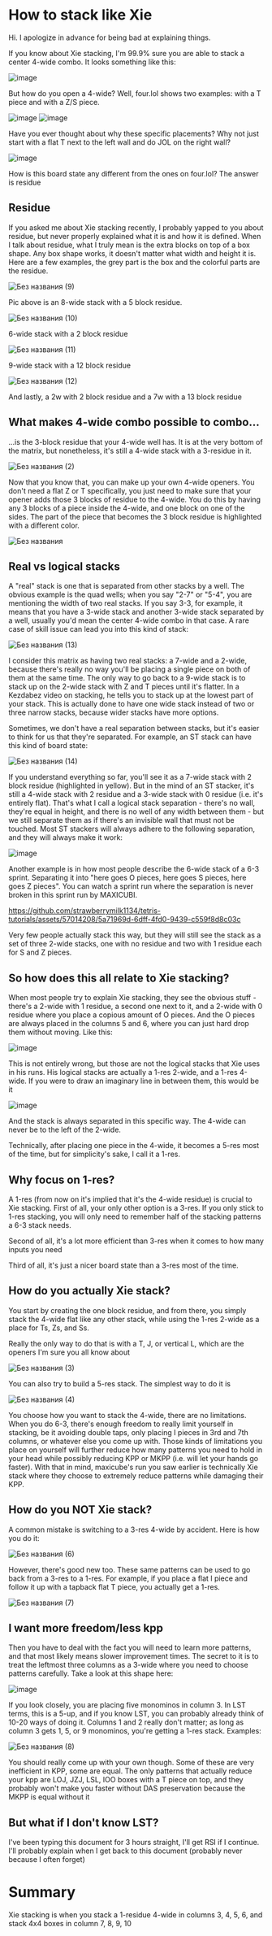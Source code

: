# How to stack like Xie

Hi. I apologize in advance for being bad at explaining things.

If you know about Xie stacking, I'm 99.9% sure you are able to stack a center 4-wide combo. It looks something like this:

![image](https://github.com/strawberrymilk1134/tetris-tutorials/assets/57014208/a2cfe940-7c8e-466b-b7fc-6db45defd23d)

But how do you open a 4-wide? Well, four.lol shows two examples: with a T piece and with a Z/S piece.

![image](https://github.com/strawberrymilk1134/tetris-tutorials/assets/57014208/1601b26b-75bf-412a-a0ba-f174887c8087) ![image](https://github.com/strawberrymilk1134/tetris-tutorials/assets/57014208/3acf7e3c-7828-437e-86b8-aaa9842412df)

Have you ever thought about why these specific placements? Why not just start with a flat T next to the left wall and do JOL on the right wall?

![image](https://github.com/strawberrymilk1134/tetris-tutorials/assets/57014208/d8bc3eec-7a18-46ce-9449-3170d21227ea)

How is this board state any different from the ones on four.lol? The answer is residue

## Residue

If you asked me about Xie stacking recently, I probably yapped to you about residue, but never properly explained what it is and how it is defined. When I talk about residue, what I truly mean is the extra blocks on top of a box shape. Any box shape works,
it doesn't matter what width and height it is. Here are a few examples, the grey part is the box and the colorful parts are the residue.

![Без названия (9)](https://github.com/strawberrymilk1134/tetris-tutorials/assets/57014208/ad58a5a6-516f-4072-9bcc-219644f2b575)

Pic above is an 8-wide stack with a 5 block residue.

![Без названия (10)](https://github.com/strawberrymilk1134/tetris-tutorials/assets/57014208/dbacac25-1432-4a97-bb5b-2fd0c1df2e8e)

6-wide stack with a 2 block residue

![Без названия (11)](https://github.com/strawberrymilk1134/tetris-tutorials/assets/57014208/3860f187-ab76-4b93-9170-50fe74d5372d)


9-wide stack with a 12 block residue

![Без названия (12)](https://github.com/strawberrymilk1134/tetris-tutorials/assets/57014208/d9a08428-b8da-490f-9bf6-c63fabe5ff7c)


And lastly, a 2w with 2 block residue and a 7w with a 13 block residue

## What makes 4-wide combo possible to combo...

...is the 3-block residue that your 4-wide well has. It is at the very bottom of the matrix, but nonetheless, it's still a 4-wide stack with a 3-residue in it.

![Без названия (2)](https://github.com/strawberrymilk1134/tetris-tutorials/assets/57014208/488585e8-2972-4f18-bf07-3964304c4ca4)


Now that you know that, you can make up your own 4-wide openers. You don't need a flat Z or T specifically, you just need to make sure that your opener adds those 3 blocks of residue to the 4-wide. You do this by having any 3 blocks of a piece inside the 4-wide, and one block on one of the sides. The part of the piece that becomes the 3 block residue is highlighted with a different color.

![Без названия](https://github.com/strawberrymilk1134/tetris-tutorials/assets/57014208/fbad7801-4a88-4a83-b939-f46cb28c331a)


## Real vs logical stacks

A "real" stack is one that is separated from other stacks by a well. The obvious example is the quad wells; when you say "2-7" or "5-4", you are mentioning the width of two real stacks. If you say 3-3, for example, it means that you have a 3-wide stack and another 3-wide stack separated by a well, usually you'd mean the center 4-wide combo in that case. A rare case of skill issue can lead you into this kind of stack:

![Без названия (13)](https://github.com/strawberrymilk1134/tetris-tutorials/assets/57014208/32579eec-d0e0-46cb-b336-c9e2f6af3dca)

I consider this matrix as having two real stacks: a 7-wide and a 2-wide, because there's really no way you'll be placing a single piece on both of them at the same time. The only way to go back to a 9-wide stack is to stack up on the 2-wide stack with Z and T pieces until it's flatter. In a Kezdabez video on stacking, he tells you to stack up at the lowest part of your stack. This is actually done to have one wide stack instead of two or three narrow stacks, because wider stacks have more options.

Sometimes, we don't have a real separation between stacks, but it's easier to think for us that they're separated. For example, an ST stack can have this kind of board state:

![Без названия (14)](https://github.com/strawberrymilk1134/tetris-tutorials/assets/57014208/87e7ed16-d784-43eb-b7da-c2b1a08296fc)

If you understand everything so far, you'll see it as a 7-wide stack with 2 block residue (highlighted in yellow). But in the mind of an ST stacker, it's still a 4-wide stack with 2 residue and a 3-wide stack with 0 residue (i.e. it's entirely flat). That's what I call a logical stack
separation - there's no wall, they're equal in height, and there is no well of any width between them - but we still separate them as if there's an invisible wall that must not be touched. Most ST stackers will always adhere to the following separation, and they will always make it work:

![image](https://github.com/strawberrymilk1134/tetris-tutorials/assets/57014208/502781c4-4f06-4d80-ba5f-9a01989b440d)

Another example is in how most people describe the 6-wide stack of a 6-3 sprint. Separating it into "here goes O pieces, here goes S pieces, here goes Z pieces". You can watch
a sprint run where the separation is never broken in this sprint run by MAXICUBI.

https://github.com/strawberrymilk1134/tetris-tutorials/assets/57014208/5a71969d-6dff-4fd0-9439-c559f8d8c03c

Very few people actually stack this way, but they will still see the stack as a set of three 2-wide stacks, one with no residue and two with 1 residue each for S and Z pieces.

## So how does this all relate to Xie stacking?

When most people try to explain Xie stacking, they see the obvious stuff - there's a 2-wide with 1 residue, a second one next to it, and a 2-wide with 0 residue where you place a copious amount of O pieces. And the O pieces are always placed in the columns 5 and 6, where you can just hard drop them without moving. Like this:

![image](https://github.com/strawberrymilk1134/tetris-tutorials/assets/57014208/72604f8a-abd1-4e33-b4b0-e63288636f0b)

This is not entirely wrong, but those are not the logical stacks that Xie uses in his runs. His logical stacks are actually a 1-res 2-wide, and a 1-res 4-wide. If you were to draw an imaginary line in between them, this would be it

![image](https://github.com/strawberrymilk1134/tetris-tutorials/assets/57014208/2736fb60-090b-4b0d-b2f1-1502bf1b2203)

And the stack is always separated in this specific way. The 4-wide can never be to the left of the 2-wide.

Technically, after placing one piece in the 4-wide, it becomes a 5-res most of the time, but for simplicity's sake, I call it a 1-res.

## Why focus on 1-res?

A 1-res (from now on it's implied that it's the 4-wide residue) is crucial to Xie stacking. First of all, your only other option is a 3-res. If you only stick to 1-res stacking, you will only need to remember half of the stacking patterns a 6-3 stack needs.

Second of all, it's a lot more efficient than 3-res when it comes to how many inputs you need

Third of all, it's just a nicer board state than a 3-res most of the time.

## How do you actually Xie stack?

You start by creating the one block residue, and from there, you simply stack the 4-wide flat like any other stack, while using the 1-res 2-wide as a place for Ts, Zs, and Ss.

Really the only way to do that is with a T, J, or vertical L, which are the openers I'm sure you all know about

![Без названия (3)](https://github.com/strawberrymilk1134/tetris-tutorials/assets/57014208/341b07b7-44d8-4590-8108-6f564a29e8db)

You can also try to build a 5-res stack. The simplest way to do it is 

![Без названия (4)](https://github.com/strawberrymilk1134/tetris-tutorials/assets/57014208/408e9c08-2768-49a3-a3e4-eac037e8b01e)

You choose how you want to stack the 4-wide, there are no limitations. When you do 6-3, there's enough freedom to really limit yourself in stacking, be it avoiding double taps, only placing I pieces in 3rd and 7th columns, or whatever else you come up with. Those kinds of limitations you place on yourself will further reduce how many patterns you need to hold in your head while possibly reducing KPP or MKPP (i.e. will let your hands go faster). With that in mind, maxicube's run you saw earlier is technically Xie stack where they choose to extremely reduce patterns while damaging their KPP.

## How do you NOT Xie stack?
A common mistake is switching to a 3-res 4-wide by accident. Here is how you do it:

![Без названия (6)](https://github.com/strawberrymilk1134/tetris-tutorials/assets/57014208/2ef7f839-30e6-46da-b0df-da1b751de525)

However, there's good new too. These same patterns can be used to go back from a 3-res to a 1-res. For example, if you place a flat I piece and follow it up with a tapback flat T piece, you actually get a 1-res.

![Без названия (7)](https://github.com/strawberrymilk1134/tetris-tutorials/assets/57014208/90eb8f27-6bb2-44fc-b908-3254ba7cbeb0)

## I want more freedom/less kpp

Then you have to deal with the fact you will need to learn more patterns, and that most likely means slower improvement times. The secret to it is to treat the leftmost three columns as a 3-wide where you need to choose patterns carefully.
Take a look at this shape here:

![image](https://github.com/strawberrymilk1134/tetris-tutorials/assets/57014208/23b8c06a-ca17-448d-9a41-a11c3f2e5577)

If you look closely, you are placing five monominos in column 3. In LST terms, this is a 5-up, and if you know LST, you can probably already think of 10-20 ways of doing it. Columns 1 and 2 really don't matter; as long as column 3 gets 1, 5, or 9 monominos, you're getting a 1-res stack.
Examples:

![Без названия (8)](https://github.com/strawberrymilk1134/tetris-tutorials/assets/57014208/104d6acf-1fe5-4637-920e-5c4d4b31d479)

You should really come up with your own though. Some of these are very inefficient in KPP, some are equal. The only patterns that actually reduce your kpp are LOJ, JZJ, LSL, IOO boxes with a T piece on top, and they probably won't make you faster without DAS preservation because the MKPP is equal without it

## But what if I don't know LST?

I've been typing this document for 3 hours straight, I'll get RSI if I continue. I'll probably explain when I get back to this document (probably never because I often forget)

# Summary

Xie stacking is when you stack a 1-residue 4-wide in columns 3, 4, 5, 6, and stack 4x4 boxes in column 7, 8, 9, 10
